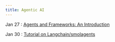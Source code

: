 ```yaml
---
title: Agentic AI
---
```


Jan 27
: [Agents and Frameworks: An Introduction](#)

Jan 30
: [Tutorial on Langchain/smolagents](#)